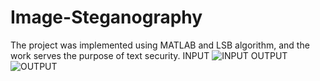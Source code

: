 # Image-Steganography
The project was implemented using MATLAB and LSB algorithm, and the work serves the purpose of text security.
INPUT 
![INPUT](https://github.com/AkashPatilkulkarni/Image-Steganography/assets/139881101/5a678236-d3f8-481d-a178-fa25d1b765e7)
OUTPUT
![OUTPUT](https://github.com/AkashPatilkulkarni/Image-Steganography/assets/139881101/60d99060-07ef-4b02-9e2d-23ceadcba70e)
